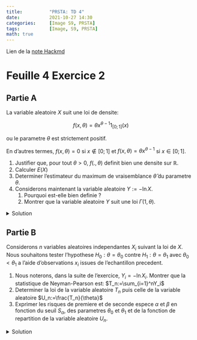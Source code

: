 ```yaml
---
title:          "PRSTA: TD 4"
date:           2021-10-27 14:30
categories:     [Image S9, PRSTA]
tags:           [Image, S9, PRSTA]
math: true
---
```

Lien de la [note Hackmd](https://hackmd.io/@lemasymasa/r1J96crSt)

# Feuille 4 Exercice 2

## Partie A

La variable aleatoire $X$ suit une loi de densite:

$$
f(x,\theta)=\theta x^{\theta-1}1_{[0;1]}(x)
$$

ou le parametre $\theta$ est strictement positif.

En d’autres termes, $f(x, \theta) = 0$ si $x \not\in [0; 1]$ et $f(x, \theta) = \theta x^{\theta−1}$ si $x \in [0; 1]$.

1. Justifier que, pour tout $\theta \gt 0$, $f(., \theta)$ definit bien une densite sur $\mathbb R$.
2. Calculer $E(X)$
3. Determiner l’estimateur du maximum de vraisemblance $\hat\theta$ du parametre $\theta$.
4. Considerons maintenant la variable aleatoire $Y := − \ln X$.
    1. Pourquoi est-elle bien definie ?
    2. Montrer que la variable aleatoire $Y$ suit une loi $\Gamma(1, \theta)$.

<details markdown="1"><summary>Solution</summary>

1.

Comme $\theta\gt 0$ et $x\in[0;1]$, $f(x,\theta)$ est strictement positive.

$$
\begin{aligned}
\int_0^1f(x,\theta)&=[x^{\theta}]^1_0\\
&= 1^{\theta}-0 =1
\end{aligned}
$$

On a donc bien une densite.

2.

$$
\begin{aligned}
E(X)&=\int_0^1xf(x,\theta)1_{[0;1]}dx\\
&= \int_0^1\theta x^{\theta}dx\\
&= \biggr[\frac{\theta x^{\theta+1}}{\theta+1}\biggr]\\
&= \frac{\theta}{theta+1}\gt0
\end{aligned}
$$

3.

Considerons:

$$
\begin{aligned}
L(x_1,\dots,x_n,\theta) &= \prod_{i=1}^n\theta x_i^{\theta-1}1_{[0;1]}(x_i)\\
&= \theta^n\prod_{i=1}^nx_i^{\theta-1}\prod_{i=1}^n1_{[0;1]}(x_i)
\end{aligned}
$$

*Pourquoi est-ce que les indicatrices ne posent pas de problemes ?*
> Car nos observations sont entre $0$ et $1$

Pour determiner le maximum, nous pouvons nous restreindre au cas: $(x_1,\dots,x_n)\in[0;1]$ car les $x_i$ sont des observations.

Passons au logarithme:

$$
\ln(L(x_1,\dots,x_n,\theta))=n\ln(\theta)+(\theta-1)\sum_{i=1}^nx_i
$$

Calculons la derivee partielle:

$$
\frac{\partial\ln(x_1,\dots,x_n,\theta)}{\partial\theta}=\frac{n}{\theta}+\sum_{i=1}^n\ln(X_i)\\
\begin{aligned}
\frac{\partial\ln(x_1,\dots,x_n)}{\partial\theta}&=0\\
\Leftrightarrow\theta&=-\frac{n}{\sum_{i=1}^n\ln(X_i)}
\end{aligned}
$$

Verifions la conditions du second ordre:

$$
\frac{\partial^2\ln(L(x_1,\dots,x_n,\theta))}{\partial\theta^2}=-\frac{n}{\theta^2}\lt 0\quad \forall \theta\gt 0
$$

<div class="alert alert-success" role="alert" markdown="1">
$\hat\theta$ est bien l'EMV!
</div>

4.

Question 1.

Elle est bien definie car comme $X\in[0;1]$, $\ln(X)\lt0$ donc $-\ln(X)\gt 0$

2.

*Pourquoi on parle de loi $\Gamma$ au lieu de loi exponentielle ?*
> Car c'est facile d'additionner les loi $\Gamma$.

$$
\begin{aligned}
y&=-\ln x\\
\ln x&=-y\\
x&=e^{-y}
\end{aligned}
$$

On pose $\phi(x)=-\ln(x)$

$$
\phi'(x)=-\frac{1}{x}\\
\phi^{-1}(x)=e^{-x}\\
\begin{aligned}
f_Y(y)&=\color{red}{-}\frac{1}{\phi'(\phi^{-1}(y))}\cdot f(\phi^{-1}(y))\quad\phi'(\phi^{-1}(y))=\color{red}{-}\frac{1}{e^{-x}}\\
&=e^{-y}\cdot\theta\phi^{-1}(y)^{\theta-1}\\
&=e^{-y}\cdot e^{-y(\theta-1)}\\
&=\theta e^{-\theta y}
\end{aligned}
$$

Donc $Y\rightsquigarrow \xi(\theta)=\Gamma(1,\theta)$

<div class="alert alert-success" role="alert" markdown="1">
$$
\boxed{\phi_y(t)=\frac{\theta}{\theta-it}}
$$

car fonction caracteristique de la **loi exponentielle**
</div>

*Qu'est-ce qu'on a oublie dans notre formule ?*
> La valeur absolue du Jacobien

</details>

## Partie B

Considerons $n$ variables aleatoires independantes $X_i$ suivant la loi de $X$. Nous souhaitons tester l’hypothese $H_0 : \theta = \theta_0$ contre $H_1 : \theta = \theta_1$ avec $\theta_0 < \theta_1$ a l’aide d’observations $x_i$ issues de l’echantillon precedent.

1. Nous noterons, dans la suite de l’exercice, $Y_i = − \ln X_i$. Montrer que la statistique de Neyman-Pearson est: $T_n:=\sum_{i=1}^nY_i$
2. Determiner la loi de la variable aleatoire $T_n$ puis celle de la variable aleatoire $U_n:=\frac{T_n}{\theta}$
3. Exprimer les risques de premiere et de seconde espece $\alpha$ et $\beta$ en fonction du seuil $S_{\alpha}$, des parametres $\theta_0$ et $\theta_1$ et de la fonction de repartition de la variable aleatoire $U_n$.

<details markdown="1"><summary>Solution</summary>

1.

$$
\begin{aligned}
\frac{L(X_1,\dots,X_n\theta_1)}{L(X_1,\dots,X_n\theta_0)}&=\frac{\prod_{i=1}^n\theta_1x_i^{\theta_1-1}}{\prod_{i=1}^n\theta_0x_i^{\theta_0-1}}\\
&= \biggr(\frac{\theta_1}{\theta_2}\biggr)^n\prod_{i=1}^nX_i^{\theta_1-\theta_0}
\end{aligned}
$$

$(H_0)$ est rejetee si:

$$
\begin{aligned}
T&\gt C_{\alpha}\\
\ln(T_n)=n\ln(\frac{\theta_1}{\theta_0})+(\theta_n-\theta_0)\sum_{i=1}^n\ln(X_i)&\gt\ln(C_{\alpha})\\
\sum_{i=1}^n\ln(X_i)&\gt\underbrace{\frac{\ln(C_{\alpha})-n\ln(\frac{\theta_1}{\theta_0})}{\theta_n-\theta_0}}_{S_{\alpha}'}\\
-\sum\ln(X_i)&\lt -S_{\alpha}'\\
T_n=-\sum_{i=1}^n\ln(X_i)&\lt S_{\alpha}\quad \text{ou } S_{\alpha}=-S_{\alpha}'
\end{aligned}
$$

2.

*Quel loi suit $T_n$ ?*

On sait que $X_i\sim P(1,\theta)$

Donc $\phi_X(t)=\frac{\theta}{\theta-it}$

$$
T_n=\sum_{i=1}^n Y_i
$$

Donc

$$
\phi_{T_n}=(\phi_{Y_i}(t))^n
$$

car les $Y_i$ sont independants.

<div class="alert alert-danger" role="alert" markdown="1">

$$
\boxed{\phi_{T_n}=\biggr(\frac{\theta}{\theta-it}\biggr)^n}
$$

Donc:
- $T_n\sim\Gamma(n, \theta_0)$ sous $(H_0)$
- $T_n\sim\Gamma(n, \theta_1)$ sous $(H_1)$

</div>

On va calculer la densite de $U_n$

$$
U_n=\theta T_n\\
\phi:]0;+\infty[\to]0;+\infty[
$$

$\phi$ est derivable et bijective:

$$
\phi^{-1}(x)=\frac{x}{\theta}\quad\text{et}\quad\phi'(x)=\theta\\
\begin{aligned}
f_{U_n}(u)&=\frac{1}{\theta}\times\frac{1}{\Gamma(n)}\biggr(\frac{u}{\theta}\biggr)^{\alpha-1}\theta^{\alpha}e^{-\theta\frac{u}{\theta}}
\end{aligned}
$$

<div class="alert alert-danger" role="alert" markdown="1">

$$
f_{U_n}(u)=\frac{1}{\Gamma(n)}u^{\alpha-1}e^{-u}
$$

Donc la loi de $U_n$ ne depend pas de $\theta$

</div>

3.

Notons $H_n$ la fonction de repartition de $U_n$.

$$
\begin{aligned}
\alpha&=P(\text{Rejeter }H_0\vert H_0\text{ vraie})\\
&= P(T_n\lt S_{\alpha}\vert H_0\text{ vraie})\\
&= P(\theta_0 T_n\le\theta_0 S_{\alpha}\vert\theta=\theta_0)\\
&= \color{red}{P}(U_n\lt\theta_0 S_{\alpha})\quad\color{red}{\text{Sous } H_0}\\
&= H_n(\theta_0S_{\alpha})
\end{aligned}\\
S_{\alpha}=\frac{H_n^{-1}(\alpha)}{\theta_0}
$$

<div class="alert alert-success" role="alert" markdown="1">

$$
H_n(x)=\int_0^x\frac{1}{\Gamma(n)}t^{\alpha-1}e^{-t}dt
$$

Si $x\lt y$ alors:

$$
H_n(y)-H_n(x)=\int_x^y\frac{1}{\Gamma(n)}t^{\alpha-1}e^{-t}dt\gt0
$$

Donc $(H_n)$ est strictement croissante sur $[0;+\infty[$

Par consequence, elle est strictement croissante

</div>

$$
\begin{aligned}
\beta &= P(\text{Rejeter } H_1\vert H_0\text{fausse})\\
&= P(T_n\ge S_{\alpha}\vert \theta=\theta_1)\\
&= P(\underbrace{\theta_1 T_n}_{\color{green}{U_n}}\ge S_{\alpha}\theta_1\vert \theta=\theta_1)\\
&= 1-H_n(\theta_1S_{\alpha})
\end{aligned}
$$

<div class="alert alert-danger" role="alert" markdown="1">

$$
\boxed{\beta=1-H_n\biggr(\frac{\theta_1}{\theta_0}H_n^{-1}(\color{green}{\alpha})\biggr)}
$$

</div>

</details>
